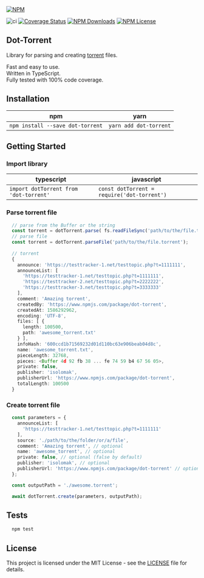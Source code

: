 
[![NPM](https://nodei.co/npm/dot-torrent.png)](https://npmjs.org/package/dot-torrent)

![ci](https://github.com/IvanSolomakhin/dot-torrent/workflows/ci/badge.svg)
[![Coverage Status](https://coveralls.io/repos/github/IvanSolomakhin/dot-torrent/badge.svg)](https://coveralls.io/github/IvanSolomakhin/dot-torrent)
[![NPM Downloads](https://img.shields.io/npm/dt/dot-torrent)](https://npmjs.org/package/dot-torrent)
[![NPM License](https://img.shields.io/npm/l/dot-torrent)](LICENSE)

## Dot-Torrent

  Library for parsing and creating [torrent](https://en.wikipedia.org/wiki/Torrent_file) files.  
  
  Fast and easy to use.  
  Written in TypeScript.  
  Fully tested with 100% code coverage.  
  
## Installation

| npm | yarn |
|---|---|
| `npm install --save dot-torrent` | `yarn add dot-torrent` |

## Getting Started

### Import library

| typescript | javascript |
|---|---|
| `import dotTorrent from 'dot-torrent'` | `const dotTorrent = require('dot-torrent')`|

### Parse torrent file

``` typescript
  // parse from the Buffer or the string
  const torrent = dotTorrent.parse( fs.readFileSync('path/to/the/file.torrent') );
  // parse file
  const torrent = dotTorrent.parseFile('path/to/the/file.torrent');
  
  // torrent
  {
    announce: 'https://testtracker-1.net/testtopic.php?t=1111111',
    announceList: [
      'https://testtracker-1.net/testtopic.php?t=1111111',
      'https://testtracker-2.net/testtopic.php?t=2222222',
      'https://testtracker-3.net/testtopic.php?t=3333333'
    ],
    comment: 'Amazing torrent',
    createdBy: 'https://www.npmjs.com/package/dot-torrent',
    createdAt: 1586292962,
    encoding: 'UTF-8',
    files: [ {
      length: 100500,
      path: 'awesome_torrent.txt'
    } ],
    infoHash: '600ccd1b71569232d01d110bc63e906beab04d8c',
    name: 'awesome_torrent.txt',
    pieceLength: 32768,
    pieces: <Buffer 4d 92 fb 38 ... fe 74 59 b4 67 56 05>,
    private: false,
    publisher: 'isolomak',
    publisherUrl: 'https://www.npmjs.com/package/dot-torrent',
    totalLength: 100500
  }
```

### Create torrent file

``` typescript
  const parameters = {
    announceList: [
      'https://testtracker-1.net/testtopic.php?t=1111111'
    ],
    source: './path/to/the/folder/or/a/file',
    comment: 'Amazing torrent', // optional
    name: 'awesome_torrent', // optional
    private: false, // optional (false by default)
    publisher: 'isolomak', // optional
    publisherUrl: 'https://www.npmjs.com/package/dot-torrent' // optional
  };

  const outputPath = './awesome.torrent';

  await dotTorrent.create(parameters, outputPath);
```

## Tests

``` bash
  npm test
```

## License

This project is licensed under the MIT License - see the [LICENSE](LICENSE) file for details.
